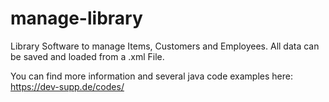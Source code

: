 # manage-library
Library Software to manage Items, Customers and Employees. All data can be saved and loaded from a .xml File.

You can find more information and several java code examples here: https://dev-supp.de/codes/
